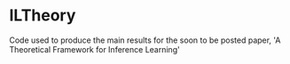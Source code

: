 # ILTheory
Code used to produce the main results for the soon to be posted paper, 'A Theoretical Framework for Inference Learning'

